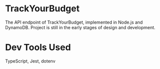 # TrackYourBudget
The API endpoint of TrackYourBudget, implemented in Node.js and DynamoDB.
Project is still in the early stages of design and development.

# Dev Tools Used
TypeScript, Jest, dotenv
